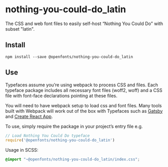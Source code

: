 
# nothing-you-could-do_latin

The CSS and web font files to easily self-host “Nothing You Could Do” with subset "latin".

## Install

`npm install --save @openfonts/nothing-you-could-do_latin`

## Use

Typefaces assume you’re using webpack to process CSS and files. Each typeface
package includes all necessary font files (woff2, woff) and a CSS file with
font-face declarations pointing at these files.

You will need to have webpack setup to load css and font files. Many tools built
with Webpack will work out of the box with Typefaces such as [Gatsby](https://github.com/gatsbyjs/gatsby)
and [Create React App](https://github.com/facebookincubator/create-react-app).

To use, simply require the package in your project’s entry file e.g.

```javascript
// Load Nothing You Could Do typeface
require('@openfonts/nothing-you-could-do_latin')
```

Usage in SCSS:
```scss
@import "~@openfonts/nothing-you-could-do_latin/index.css";
```
